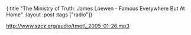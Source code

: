 {:title "The Ministry of Truth: James Loewen - Famous Everywhere But At Home"
:layout :post
:tags  ["radio"]}

<http://www.szcz.org/audio/tmot\_2005-01-26.mp3>

